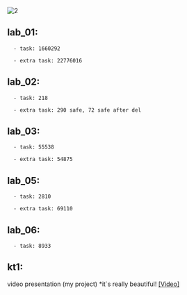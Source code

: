
![2](https://github.com/user-attachments/assets/8f662ef2-8992-4e81-990c-25a2af813b0b)


lab_01:
---
      - task: 1660292
      
      - extra task: 22776016


lab_02:
--- 
      - task: 218
      
      - extra task: 290 safe, 72 safe after del
      
lab_03:
--- 
      - task: 55538
      
      - extra task: 54875

lab_05:
--- 
      - task: 2810
      
      - extra task: 69110

lab_06:
--- 
      - task: 8933

kt1:
---
  video presentation (my project) *it`s really beautiful!
  [[Video]](https://youtu.be/FH5a4W29kAw)



  


